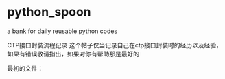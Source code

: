 # python_spoon
a bank for daily reusable python codes

CTP接口封装流程记录
这个帖子仅当记录自己在ctp接口封装时的经历以及经验，如果有错误敬请指出，如果对你有帮助那是最好的

最初的文件：
